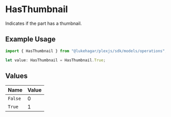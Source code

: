 # HasThumbnail

Indicates if the part has a thumbnail.

## Example Usage

```typescript
import { HasThumbnail } from "@lukehagar/plexjs/sdk/models/operations";

let value: HasThumbnail = HasThumbnail.True;
```

## Values

| Name    | Value   |
| ------- | ------- |
| `False` | 0       |
| `True`  | 1       |